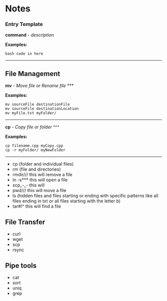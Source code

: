 # Notes

### Entry Template

__command__ - _description_

__Examples:__

```
bash code in here
```
---

## File Management

__mv__ - _Move file or Rename file_ ***

__Examples:__

```
mv sourceFile destinationFile
mv sourceFile destinationLocation
mv myFile.txt myFolder/
```
---

__cp__ - _Copy file or folder_ ^^^

__Examples:__

```
cp filename.cpp myCopy.cpp
cp -r myFolder/ myNewFolder
```
---

* cp (folder and individual files)
* rm (file and directories)
* rmdir/// this will remove a file
* ln -s*** this will open a file
* scp_-_- this will 
* pwd/// this will move a file
* ls (hidden files and files starting or ending with specific patterns like all files ending in txt or all files starting with the letter b)
* tar#!^ this will find a file

## File Transfer

* curl
* wget
* scp
* rsync

## Pipe tools

* cat
* sort
* uniq
* grep
